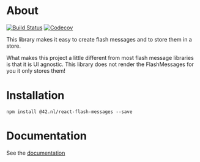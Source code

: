 # About

[![Build Status](https://travis-ci.org/42BV/react-flash-messages.svg?branch=master)](https://travis-ci.org/42BV/react-flash-messages)
[![Codecov](https://codecov.io/gh/42BV/react-flash-messages/branch/master/graph/badge.svg)](https://codecov.io/gh/42BV/react-flash-messages)

This library makes it easy to create flash messages and to store them in a store. 

What makes this project a little different from most flash message libraries is that it is UI agnostic. This library does not render the FlashMessages for you it only stores them!

# Installation

`npm install @42.nl/react-flash-messages --save`

# Documentation

See the [documentation](https://42bv.github.io/react-flash-messages/) 